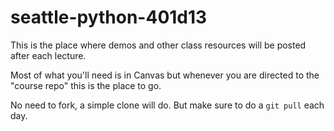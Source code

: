 # seattle-python-401d13

This is the place where demos and other class resources will be posted after each lecture.

Most of what you'll need is in Canvas but whenever you are directed to the "course repo" this is the place to go.

No need to fork, a simple clone will do. But make sure to do a `git pull` each day.
